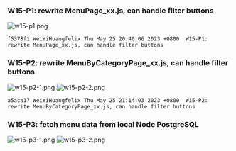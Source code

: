 ### W15-P1: rewrite MenuPage_xx.js, can handle filter buttons
![w15-p1.png](https://boadkpezbkrextxfzgiw.supabase.co/storage/v1/object/public/demo-26/md_img/w15-p1.png)
```
f5378f1 WeiYiHuangfelix Thu May 25 20:40:06 2023 +0800  W15-P1: rewrite MenuPage_xx.js, can handle filter buttons
```
### W15-P2: rewrite MenuByCategoryPage_xx.js, can handle filter buttons
![w15-p2-1.png](https://boadkpezbkrextxfzgiw.supabase.co/storage/v1/object/public/demo-26/md_img/w15-p2-1.png)
![w15-p2-2.png](https://boadkpezbkrextxfzgiw.supabase.co/storage/v1/object/public/demo-26/md_img/w15-p2-2.png)
```
a5aca17 WeiYiHuangfelix Thu May 25 21:14:03 2023 +0800  W15-P2: rewrite MenuByCategoryPage_xx.js, can handle filter buttons
```
### W15-P3: fetch menu data from local Node PostgreSQL
![w15-p3-1.png](https://boadkpezbkrextxfzgiw.supabase.co/storage/v1/object/public/demo-26/md_img/w15-p3-1.png)
![w15-p3-2.png](https://boadkpezbkrextxfzgiw.supabase.co/storage/v1/object/public/demo-26/md_img/w15-p3-2.png)
```

